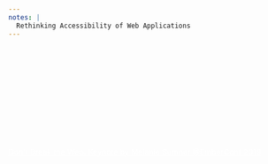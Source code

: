 ```yaml
---
notes: |
  Rethinking Accessibility of Web Applications
---
```


<!-- .slide: data-background-image="/assets/images/dont.jpeg" -->

<div class="clearfix" style="margin-top: 14em;">
  <p class="bottom right fs-x-small">
   <a href="https://www.youtube.com/watch?v=41TDfT6bAs4" style="color: white !important;">Don't Break the Web. Keynote by Melanie Sumner @EmberConf 2019</a>
  </p>
</div>
